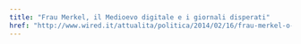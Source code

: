 ```yaml
---
title: "Frau Merkel, il Medioevo digitale e i giornali disperati"
href: "http://www.wired.it/attualita/politica/2014/02/16/frau-merkel-o-del-medioevo-digitale/"
---
```

